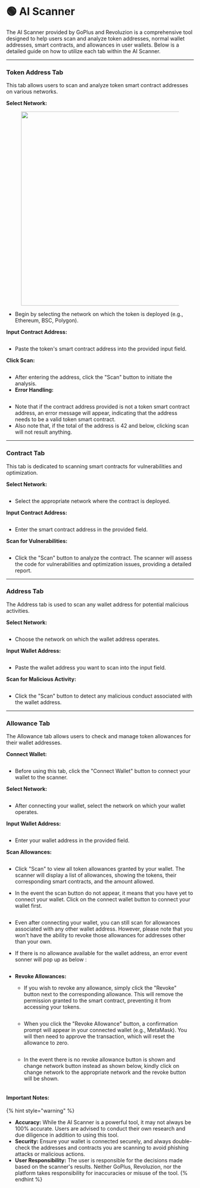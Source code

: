 # 🟢 AI Scanner

The AI Scanner provided by GoPlus and Revoluzion is a comprehensive tool designed to help users scan and analyze token addresses, normal wallet addresses, smart contracts, and allowances in user wallets. Below is a detailed guide on how to utilize each tab within the AI Scanner.

***

### **Token Address Tab**

This tab allows users to scan and analyze token smart contract addresses on various networks.

**Select Network:**

<figure><img src="../.gitbook/assets/image.png" alt="" width="520"><figcaption></figcaption></figure>

* Begin by selecting the network on which the token is deployed (e.g., Ethereum, BSC, Polygon).



**Input Contract Address:**

<figure><img src="../.gitbook/assets/image (1).png" alt=""><figcaption></figcaption></figure>

* Paste the token's smart contract address into the provided input field.



**Click Scan:**

<figure><img src="../.gitbook/assets/image (2).png" alt=""><figcaption></figcaption></figure>

* After entering the address, click the "Scan" button to initiate the analysis.
* **Error Handling:**

<figure><img src="../.gitbook/assets/image (3).png" alt=""><figcaption></figcaption></figure>

* Note that if the contract address provided is not a token smart contract address, an error message will appear, indicating that the address needs to be a valid token smart contract.
* Also note that, if the total of the address is 42 and below, clicking scan will not result anything.

***

### **Contract Tab**

This tab is dedicated to scanning smart contracts for vulnerabilities and optimization.

**Select Network:**

<figure><img src="../.gitbook/assets/image (13).png" alt=""><figcaption></figcaption></figure>

* Select the appropriate network where the contract is deployed.



**Input Contract Address:**

<figure><img src="../.gitbook/assets/image (14).png" alt=""><figcaption></figcaption></figure>

* Enter the smart contract address in the provided field.



**Scan for Vulnerabilities:**

<figure><img src="../.gitbook/assets/image (15).png" alt=""><figcaption></figcaption></figure>

* Click the "Scan" button to analyze the contract. The scanner will assess the code for vulnerabilities and optimization issues, providing a detailed report.

***

### **Address Tab**

The Address tab is used to scan any wallet address for potential malicious activities.

**Select Network:**

<figure><img src="../.gitbook/assets/image (16).png" alt=""><figcaption></figcaption></figure>

* Choose the network on which the wallet address operates.



**Input Wallet Address:**

<figure><img src="../.gitbook/assets/image (17).png" alt=""><figcaption></figcaption></figure>

* Paste the wallet address you want to scan into the input field.



**Scan for Malicious Activity:**

<figure><img src="../.gitbook/assets/image (18).png" alt=""><figcaption></figcaption></figure>

* Click the "Scan" button to detect any malicious conduct associated with the wallet address.

***

### **Allowance Tab**

The Allowance tab allows users to check and manage token allowances for their wallet addresses.

**Connect Wallet:**

<figure><img src="../.gitbook/assets/image (20).png" alt=""><figcaption></figcaption></figure>

* Before using this tab, click the "Connect Wallet" button to connect your wallet to the scanner.



**Select Network:**

<figure><img src="../.gitbook/assets/image (21).png" alt=""><figcaption></figcaption></figure>

* After connecting your wallet, select the network on which your wallet operates.



**Input Wallet Address:**

<figure><img src="../.gitbook/assets/image (22).png" alt=""><figcaption></figcaption></figure>

* Enter your wallet address in the provided field.



**Scan Allowances:**

<figure><img src="../.gitbook/assets/image (23).png" alt=""><figcaption></figcaption></figure>

* Click "Scan" to view all token allowances granted by your wallet. The scanner will display a list of allowances, showing the tokens, their corresponding smart contracts, and the amount allowed.
*   In the event the scan button do not appear, it means that you have yet to connect your wallet. Click on the connect wallet button to connect your wallet first.

    <figure><img src="../.gitbook/assets/image (10).png" alt=""><figcaption></figcaption></figure>
* Even after connecting your wallet, you can still scan for allowances associated with any other wallet address. However, please note that you won't have the ability to revoke those allowances for addresses other than your own.
*   If there is no allowance available for the wallet address, an error event sonner will pop up as below :&#x20;

    <figure><img src="../.gitbook/assets/image (19).png" alt=""><figcaption></figcaption></figure>
* **Revoke Allowances:**
  *   If you wish to revoke any allowance, simply click the "Revoke" button next to the corresponding allowance. This will remove the permission granted to the smart contract, preventing it from accessing your tokens.

      <figure><img src="../.gitbook/assets/image (8).png" alt=""><figcaption></figcaption></figure>
  *   When you click the "Revoke Allowance" button, a confirmation prompt will appear in your connected wallet (e.g., MetaMask). You will then need to approve the transaction, which will reset the allowance to zero.

      <figure><img src="../.gitbook/assets/image (9).png" alt=""><figcaption></figcaption></figure>
  *   In the event there is no revoke allowance button is shown and change network button instead as shown below, kindly click on change network to the appropriate network and the revoke button will be shown.

      <figure><img src="../.gitbook/assets/image (6).png" alt=""><figcaption></figcaption></figure>

#### Important Notes:

{% hint style="warning" %}
* **Accuracy:** While the AI Scanner is a powerful tool, it may not always be 100% accurate. Users are advised to conduct their own research and due diligence in addition to using this tool.
* **Security:** Ensure your wallet is connected securely, and always double-check the addresses and contracts you are scanning to avoid phishing attacks or malicious actions.
* **User Responsibility:** The user is responsible for the decisions made based on the scanner's results. Neither GoPlus, Revoluzion, nor the platform takes responsibility for inaccuracies or misuse of the tool.
{% endhint %}
